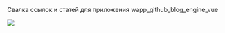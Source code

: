 Свалка ссылок и статей для приложения wapp_github_blog_engine_vue

![](https://asdertasd.site/counter/doc_all)
